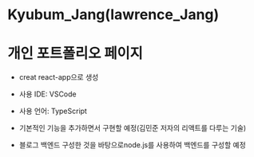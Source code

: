 # Kyubum_Jang(lawrence_Jang)

# 개인 포트폴리오 페이지

- creat react-app으로 생성

- 사용 IDE: VSCode

- 사용 언어: TypeScript

-  기본적인 기능을 추가하면서 구현할 예정(김민준 저자의 리액트를 다루는 기술)

- 블로그 백엔드 구성한 것을 바탕으로node.js를 사용하여 백엔드를 구성할 예정